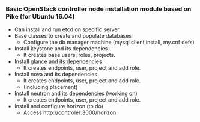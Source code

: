 ### Basic OpenStack **controller** node installation module based on Pike (for Ubuntu 16.04)

 - Can install and run etcd on specific server
 - Base classes to create and populate databases
   - Configure the db manager machine (mysql client install, my.cnf defs)
 - Install keystone and its dependencies
   - It creates base users, roles, projects.
 - Install glance and its dependencies 
   - It creates endpoints, user, project and add role.
 - Install nova and its dependencies
   - It creates endpoints, user, project and add role.
   - (Including placement)
 - Install neutron and its dependencies (working on)
   - It creates endpoints, user, project and add role.
 - Install and configure horizon (to do)
   - Access http://controler:3000/horizon
